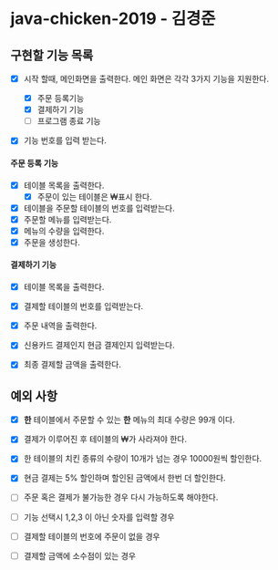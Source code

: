 # java-chicken-2019 - 김경준

## 구현할 기능 목록

- [x] 시작 할때, 메인화면을 출력한다. 메인 화면은 각각 3가지 기능을 지원한다.
  - [x] 주문 등록기능
  - [x] 결제하기 기능
  - [ ] 프로그램 종료 기능
- [x] 기능 번호를 입력 받는다.


#### 주문 등록 기능

- [x] 테이블 목록을 출력한다.
  - [x] 주문이 있는 테이블은 ₩표시 한다.
- [x] 테이블을 주문할 테이블의 번호를 입력받는다.
- [x] 주문할 메뉴를 입력받는다.
- [x] 메뉴의 수량을 입력한다.
- [x] 주문을 생성한다.

#### 결제하기 기능

- [x] 테이블 목록을 출력한다.
- [x] 결제할 테이블의 번호를 입력받는다.
- [x] 주문 내역을 출력한다.
- [x] 신용카드 결제인지 현금 결제인지 입력받는다.
- [x] 최종 결제할 금액을 출력한다.



## 예외 사항

- [x] **한** 테이블에서 주문할 수 있는 **한** 메뉴의 최대 수량은 99개 이다.
- [x] 결제가 이루어진 후 테이블의 ₩가 사라져야 한다.
- [x] 한 테이블의 치킨 종류의 수량이 10개가 넘는 경우 10000원씩 할인한다.
- [x] 현금 결제는 5% 할인하며 할인된 금액에서 한번 더 할인한다.
- [ ] 주문 혹은 결제가 불가능한 경우 다시 가능하도록 해야한다.
- [ ] 기능 선택시 1,2,3 이 아닌 숫자를 입력할 경우 
- [ ] 결제할 테이블의 번호에 주문이 없을 경우
- [ ] 결제할 금액에 소수점이 있는 경우

 
